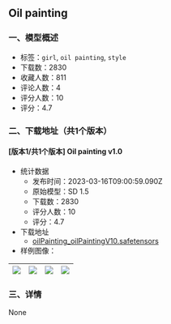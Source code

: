 ## Oil painting
### 一、模型概述

- 标签：`girl`, `oil painting`, `style`
- 下载数：2830
- 收藏人数：811
- 评论人数：4
- 评分人数：10
- 评分：4.7

### 二、下载地址（共1个版本）

#### [版本1/共1个版本] Oil painting v1.0

- 统计数据
  - 发布时间：2023-03-16T09:00:59.090Z
  - 原始模型：SD 1.5
  - 下载数：2830
  - 评分人数：10
  - 评分：4.7
- 下载地址
  - [oilPainting_oilPaintingV10.safetensors](https://civitai.com/api/download/models/23979)
- 样例图像：

| <img src="https://image.civitai.com/xG1nkqKTMzGDvpLrqFT7WA/90f462ed-db0d-45f5-cd33-cebcd396fb00/width=450/260924.jpeg" /> | <img src="https://image.civitai.com/xG1nkqKTMzGDvpLrqFT7WA/022d6a11-fac4-419d-284f-87b07b2af500/width=450/260645.jpeg" /> | <img src="https://image.civitai.com/xG1nkqKTMzGDvpLrqFT7WA/37b4bbb2-f34a-4e2b-09c0-b8ed46782900/width=450/261029.jpeg" /> | <img src="https://image.civitai.com/xG1nkqKTMzGDvpLrqFT7WA/117da5b8-5120-41cb-e867-dcae84f44d00/width=450/261025.jpeg" /> |
| ---- | ---- | ---- | ---- |


### 三、详情
None